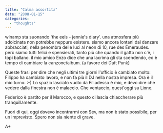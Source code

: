 ```yaml
---
title: "Calma assortita"
date: "2008-01-15"
categories: 
  - "thoughts"
---
```


winamp sta suonando 'the eels - jennie's diary'. una atmosfera più sdolcinata non potrebbe neppure esistere. siamo ancora lontani dal danzare abbracciati, nella penombra delle luci al neon di 10, rue des Emeraudes. però siamo tutti felici e spensierati, tanto più che quando il gatto non c'è, i topi ballano. il mio amico Enzo dice che una lacrima gli sta scendendo, ed è tempo di cambiare la canzone/album. (a favore dei Daft Punk)

Queste frasi per dire che negli ultimi tre giorni l'ufficio è cambiato molto: Filippo ha cambiato lavoro, e non fa più il DJ nella nostra impresa. Ora è il mio turno. :-) Lo spazio lasciato vuoto da Fil adesso è mio, e devo dire che vedere dalla finestra non è malaccio. Che ventaccio, quest'oggi su Lione.

Federico è partito per il Marocco, e questo ci lascia chiaccherare più tranquillamente.

Fuori di qui, oggi dovevo incontrarmi con Sev, ma non è stato possibile, per un imprevisto. Spero non sia niente di grave.

A+
